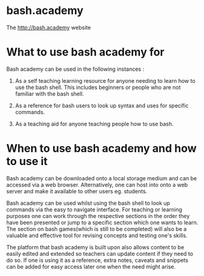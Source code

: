 bash.academy
============

The http://bash.academy website 

What to use bash academy for
====================================  

Bash academy can be used in the following instances :

1. As a self teaching learning resource for anyone needing to learn how to use the bash shell. This includes beginners or people who are not familiar with the bash shell.

2. As a reference for bash users to look up syntax and uses for specific commands.

3. As a teaching aid for anyone teaching people how to use bash. 

When to use bash academy and how to use it
================================================

 Bash academy can be downloaded onto a local storage medium and can be accessed via a web browser. Alternatively, one can host  into onto a web server and make it available to other users eg. students.
	
 Bash academy can be used whilst using the bash shell to look up commands via the easy to navigate interface. For teaching or learning purposes one can work through the respective sections in the order they have been presented or jump to a specific section which one wants to learn. The section on bash games(which is still to be completed) will also be a valuable and effective tool for revising concepts and testing one's skills.

The platform that bash academy is built upon also allows content to be easily edited and extended so teachers can update content if they need to do so. If one is using it as a reference, extra notes, caveats and snippets can be added for easy access later one when the need might arise.


